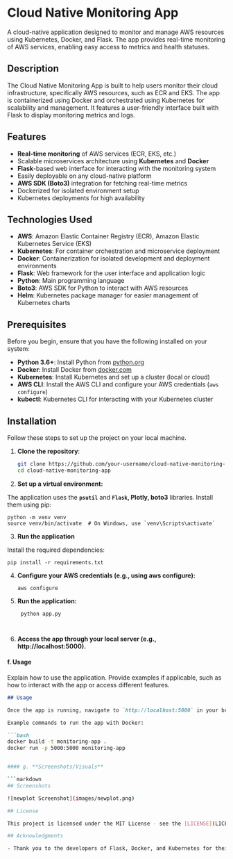 # Cloud Native Monitoring App

A cloud-native application designed to monitor and manage AWS resources using Kubernetes, Docker, and Flask. The app provides real-time monitoring of AWS services, enabling easy access to metrics and health statuses.

## Description

The Cloud Native Monitoring App is built to help users monitor their cloud infrastructure, specifically AWS resources, such as ECR and EKS. The app is containerized using Docker and orchestrated using Kubernetes for scalability and management. It features a user-friendly interface built with Flask to display monitoring metrics and logs.

## Features

- **Real-time monitoring** of AWS services (ECR, EKS, etc.)
- Scalable microservices architecture using **Kubernetes** and **Docker**
- **Flask**-based web interface for interacting with the monitoring system
- Easily deployable on any cloud-native platform
- **AWS SDK (Boto3)** integration for fetching real-time metrics
- Dockerized for isolated environment setup
- Kubernetes deployments for high availability

## Technologies Used

- **AWS**: Amazon Elastic Container Registry (ECR), Amazon Elastic Kubernetes Service (EKS)
- **Kubernetes**: For container orchestration and microservice deployment
- **Docker**: Containerization for isolated development and deployment environments
- **Flask**: Web framework for the user interface and application logic
- **Python**: Main programming language
- **Boto3**: AWS SDK for Python to interact with AWS resources
- **Helm**: Kubernetes package manager for easier management of Kubernetes charts

## Prerequisites

Before you begin, ensure that you have the following installed on your system:

- **Python 3.6+**: Install Python from [python.org](https://www.python.org/downloads/)
- **Docker**: Install Docker from [docker.com](https://www.docker.com/products/docker-desktop)
- **Kubernetes**: Install Kubernetes and set up a cluster (local or cloud)
- **AWS CLI**: Install the AWS CLI and configure your AWS credentials (`aws configure`)
- **kubectl**: Kubernetes CLI for interacting with your Kubernetes cluster

## Installation

Follow these steps to set up the project on your local machine.

1. **Clone the repository**:
   ```bash
   git clone https://github.com/your-username/cloud-native-monitoring-app.git
   cd cloud-native-monitoring-app


2. **Set up a virtual environment:**

The application uses the **`psutil`** and **`Flask`, Plotly, boto3** libraries. Install them using pip:
```
python -m venv venv
source venv/bin/activate  # On Windows, use `venv\Scripts\activate`

```

3. **Run the application**

Install the required dependencies:

```
pip install -r requirements.txt

```
4. **Configure your AWS credentials (e.g., using aws configure):**
    ```
    aws configure
    
    ```

5. **Run the application:**
   ```
    python app.py

 
   ```

 
6. **Access the app through your local server (e.g., http://localhost:5000).**

#### f. **Usage**
Explain how to use the application. Provide examples if applicable, such as how to interact with the app or access different features.

```markdown
## Usage

Once the app is running, navigate to `http://localhost:5000` in your browser to view the monitoring dashboard. The dashboard will show real-time metrics of your AWS resources.

Example commands to run the app with Docker:

```bash
docker build -t monitoring-app .
docker run -p 5000:5000 monitoring-app


#### g. **Screenshots/Visuals**

```markdown
## Screenshots

![newplot Screenshot](images/newplot.png)

## License

This project is licensed under the MIT License - see the [LICENSE](LICENSE) file for details.

## Acknowledgments

- Thank you to the developers of Flask, Docker, and Kubernetes for their excellent frameworks and tools.


